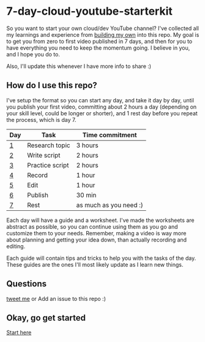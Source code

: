 # 7-day-cloud-youtube-starterkit

So you want to start your own cloud/dev YouTube channel? I've collected all my learnings and experience from [building my own](https://youtube.com/madebygps) into this repo. My goal is to get you from zero to first video published in 7 days, and then for you to have everything you need to keep the momentum going. I believe in you, and I hope you do to.

Also, I'll update this whenever I have more info to share :)

## How do I use this repo?

I've setup the format so you can start any day, and take it day by day, until you publish your first video, committing about 2 hours a day (depending on your skill level, could be longer or shorter), and 1 rest day before you repeat the process, which is day 7.

| Day | Task            | Time commitment        |
|-----|-----------------|------------------------|
| [1](day1/README.md)   | Research topic  | 3 hours                |
| [2](day2/README.md)   | Write script    | 2 hours                |
| [3](day3/README.md)   | Practice script | 2 hours                |
| [4](day4/README.md)   | Record          | 1 hour                 |
| [5](day5/README.md)   | Edit            | 1 hour                 |
| [6](day6/README.md)   | Publish         | 30 min                 |
| [7](day7/README.md)   | Rest            | as much as you need :) |

Each day will have a guide and a worksheet. I've made the worksheets are abstract as possible, so you can continue using them as you go and customize them to your needs. Remember, making a video is way more about planning and getting your idea down, than actually recording and editing.

Each guide will contain tips and tricks to help you with the tasks of the day. These guides are the ones I'll most likely update as I learn new things.
## Questions

[tweet me](https://twitter.com/madebygps) or
Add an issue to this repo :)

## Okay, go get started

[Start here](start-here/README.md)